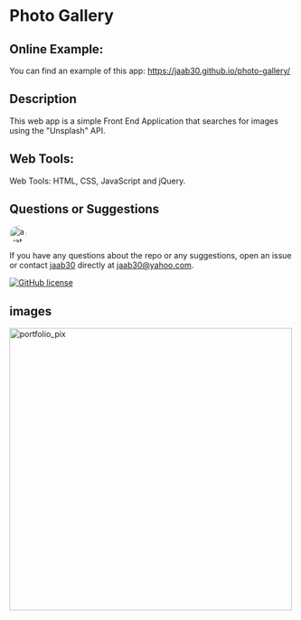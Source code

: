 
# Photo Gallery

## Online Example:

You can find an example of this app: https://jaab30.github.io/photo-gallery/

## Description

This web app is a simple Front End Application that searches for images using the "Unsplash" API.

## Web Tools:

Web Tools: HTML, CSS, JavaScript and jQuery.

## Questions or Suggestions

<img src="https://avatars0.githubusercontent.com/u/40499942?v=4" alt="avatar" style="border-radius: 16px" width="30" />

If you have any questions about the repo or any suggestions, open an issue or contact [jaab30](https://github.com/jaab30) directly at jaab30@yahoo.com.

[![GitHub license](https://img.shields.io/badge/license-MIT-blue.svg)](https://github.com/jaab30/passport-auth-with-mysql-and-sequelize-boiler-plate)


## images

<img src="https://user-images.githubusercontent.com/40499942/88186602-60d8a380-cc03-11ea-8f2c-221e116cc181.png" alt="portfolio_pix" width="500px">



